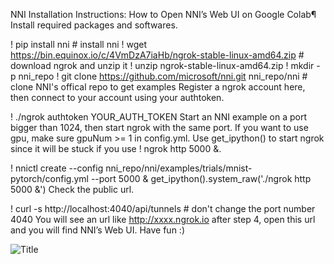 NNI Installation Instructions:
How to Open NNI’s Web UI on Google Colab¶
Install required packages and softwares.

! pip install nni # install nni
! wget https://bin.equinox.io/c/4VmDzA7iaHb/ngrok-stable-linux-amd64.zip # download ngrok and unzip it
! unzip ngrok-stable-linux-amd64.zip
! mkdir -p nni_repo
! git clone https://github.com/microsoft/nni.git nni_repo/nni # clone NNI's offical repo to get examples
Register a ngrok account here, then connect to your account using your authtoken.

! ./ngrok authtoken YOUR_AUTH_TOKEN
Start an NNI example on a port bigger than 1024, then start ngrok with the same port. If you want to use gpu, make sure gpuNum >= 1 in config.yml. Use get_ipython() to start ngrok since it will be stuck if you use ! ngrok http 5000 &.

! nnictl create --config nni_repo/nni/examples/trials/mnist-pytorch/config.yml --port 5000 &
get_ipython().system_raw('./ngrok http 5000 &')
Check the public url.

! curl -s http://localhost:4040/api/tunnels # don't change the port number 4040
You will see an url like http://xxxx.ngrok.io after step 4, open this url and you will find NNI’s Web UI. Have fun :)


![](CS301/nni.png?raw=true "Title")
